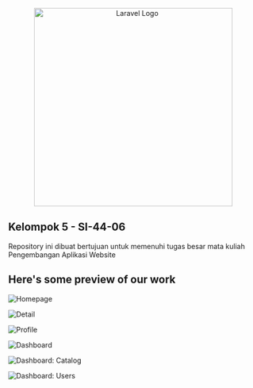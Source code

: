 <p align="center"><a href="https://laravel.com" target="_blank"><img src="https://raw.githubusercontent.com/laravel/art/master/logo-lockup/5%20SVG/2%20CMYK/1%20Full%20Color/laravel-logolockup-cmyk-red.svg" width="400" alt="Laravel Logo"></a></p>


## Kelompok 5 - SI-44-06

Repository ini dibuat bertujuan untuk memenuhi tugas besar mata kuliah Pengembangan Aplikasi Website


## Here's some preview of our work
![Homepage](https://github.com/wisnuwirayuda15/TUBES_WAD/blob/master/public/img/screenshots/1.png)

![Detail](https://github.com/wisnuwirayuda15/TUBES_WAD/blob/master/public/img/screenshots/2.png)

![Profile](https://github.com/wisnuwirayuda15/TUBES_WAD/blob/master/public/img/screenshots/3.png)

![Dashboard](https://github.com/wisnuwirayuda15/TUBES_WAD/blob/master/public/img/screenshots/4.png)

![Dashboard: Catalog](https://github.com/wisnuwirayuda15/TUBES_WAD/blob/master/public/img/screenshots/5.png)

![Dashboard: Users](https://github.com/wisnuwirayuda15/TUBES_WAD/blob/master/public/img/screenshots/6.png)

